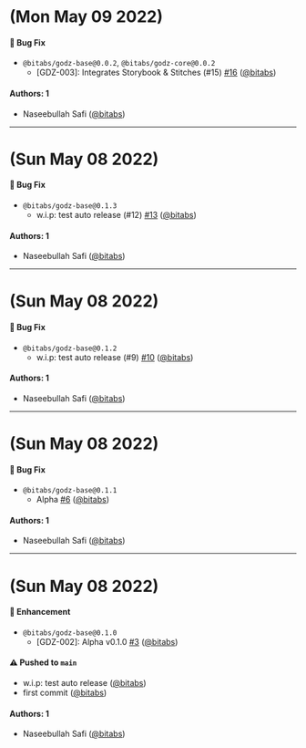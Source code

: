 # (Mon May 09 2022)

#### 🐛 Bug Fix

- `@bitabs/godz-base@0.0.2`, `@bitabs/godz-core@0.0.2`
  - [GDZ-003]: Integrates Storybook & Stitches (#15) [#16](https://github.com/bitabs/godz/pull/16) ([@bitabs](https://github.com/bitabs))

#### Authors: 1

- Naseebullah Safi ([@bitabs](https://github.com/bitabs))

---

# (Sun May 08 2022)

#### 🐛 Bug Fix

- `@bitabs/godz-base@0.1.3`
  - w.i.p: test auto release (#12) [#13](https://github.com/bitabs/godz/pull/13) ([@bitabs](https://github.com/bitabs))

#### Authors: 1

- Naseebullah Safi ([@bitabs](https://github.com/bitabs))

---

# (Sun May 08 2022)

#### 🐛 Bug Fix

- `@bitabs/godz-base@0.1.2`
  - w.i.p: test auto release (#9) [#10](https://github.com/bitabs/godz/pull/10) ([@bitabs](https://github.com/bitabs))

#### Authors: 1

- Naseebullah Safi ([@bitabs](https://github.com/bitabs))

---

# (Sun May 08 2022)

#### 🐛 Bug Fix

- `@bitabs/godz-base@0.1.1`
  - Alpha [#6](https://github.com/bitabs/godz/pull/6) ([@bitabs](https://github.com/bitabs))

#### Authors: 1

- Naseebullah Safi ([@bitabs](https://github.com/bitabs))

---

# (Sun May 08 2022)

#### 🚀 Enhancement

- `@bitabs/godz-base@0.1.0`
  - [GDZ-002]: Alpha v0.1.0 [#3](https://github.com/bitabs/godz/pull/3) ([@bitabs](https://github.com/bitabs))

#### ⚠️ Pushed to `main`

- w.i.p: test auto release ([@bitabs](https://github.com/bitabs))
- first commit ([@bitabs](https://github.com/bitabs))

#### Authors: 1

- Naseebullah Safi ([@bitabs](https://github.com/bitabs))
